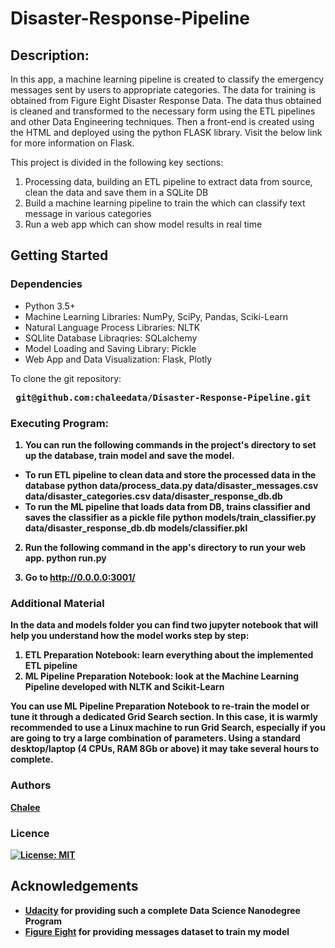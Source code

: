 # Disaster-Response-Pipeline

## Description:
In this app, a machine learning pipeline is created to classify the emergency messages sent by users to appropriate categories. The data for training is obtained from Figure Eight Disaster Response Data. The data thus obtained is cleaned and transformed to the necessary form using the ETL pipelines and other Data Engineering techniques. Then a front-end is created using the HTML and deployed using the python FLASK library. Visit the below link for more information on Flask.

This project is divided in the following key sections:

1. Processing data, building an ETL pipeline to extract data from source, clean the data and save them in a SQLite DB
2. Build a machine learning pipeline to train the which can classify text message in various categories
3. Run a web app which can show model results in real time

## Getting Started
### Dependencies
- Python 3.5+
- Machine Learning Libraries: NumPy, SciPy, Pandas, Sciki-Learn
- Natural Language Process Libraries: NLTK
- SQLlite Database Libraqries: SQLalchemy
- Model Loading and Saving Library: Pickle
- Web App and Data Visualization: Flask, Plotly

To clone the git repository:
<pre><b> git@github.com:chaleedata/Disaster-Response-Pipeline.git</pre>

### Executing Program:
1. You can run the following commands in the project's directory to set up the database, train model and save the model.

  - To run ETL pipeline to clean data and store the processed data in the database python data/process_data.py data/disaster_messages.csv data/disaster_categories.csv data/disaster_response_db.db
  - To run the ML pipeline that loads data from DB, trains classifier and saves the classifier as a pickle file python models/train_classifier.py data/disaster_response_db.db models/classifier.pkl

2. Run the following command in the app's directory to run your web app. python run.py

3. Go to http://0.0.0.0:3001/

### Additional Material
In the data and models folder you can find two jupyter notebook that will help you understand how the model works step by step:

  1. ETL Preparation Notebook: learn everything about the implemented ETL pipeline
  2. ML Pipeline Preparation Notebook: look at the Machine Learning Pipeline developed with NLTK and Scikit-Learn

You can use ML Pipeline Preparation Notebook to re-train the model or tune it through a dedicated Grid Search section. In this case, it is warmly recommended to use a Linux machine to run Grid Search, especially if you are going to try a large combination of parameters. Using a standard desktop/laptop (4 CPUs, RAM 8Gb or above) it may take several hours to complete.

### Authors
[Chalee](https://github.com/chaleedata)

### Licence 
[![License: MIT](https://img.shields.io/badge/License-MIT-yellow.svg)](https://opensource.org/licenses/MIT)

## Acknowledgements
- [Udacity](https://www.udacity.com/) for providing such a complete Data Science Nanodegree Program
- [Figure Eight](https://appen.com/) for providing messages dataset to train my model
